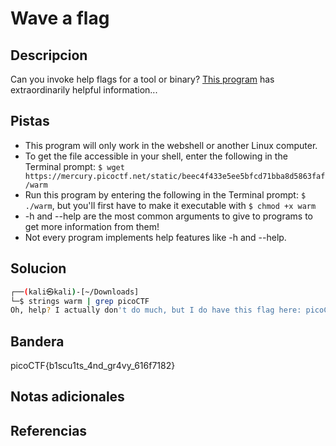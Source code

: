 # Wave a flag
## Descripcion
Can you invoke help flags for a tool or binary? [This program](https://mercury.picoctf.net/static/beec4f433e5ee5bfcd71bba8d5863faf/warm) has extraordinarily helpful information...

## Pistas
- This program will only work in the webshell or another Linux computer.
- To get the file accessible in your shell, enter the following in the Terminal prompt: `$ wget https://mercury.picoctf.net/static/beec4f433e5ee5bfcd71bba8d5863faf/warm`
- Run this program by entering the following in the Terminal prompt: `$ ./warm`, but you'll first have to make it executable with `$ chmod +x warm`
- -h and --help are the most common arguments to give to programs to get more information from them!
- Not every program implements help features like -h and --help.
## Solucion
```bash
┌──(kali㉿kali)-[~/Downloads]
└─$ strings warm | grep picoCTF
Oh, help? I actually don't do much, but I do have this flag here: picoCTF{b1scu1ts_4nd_gr4vy_616f7182}


```

## Bandera

picoCTF{b1scu1ts_4nd_gr4vy_616f7182}

## Notas adicionales

## Referencias

